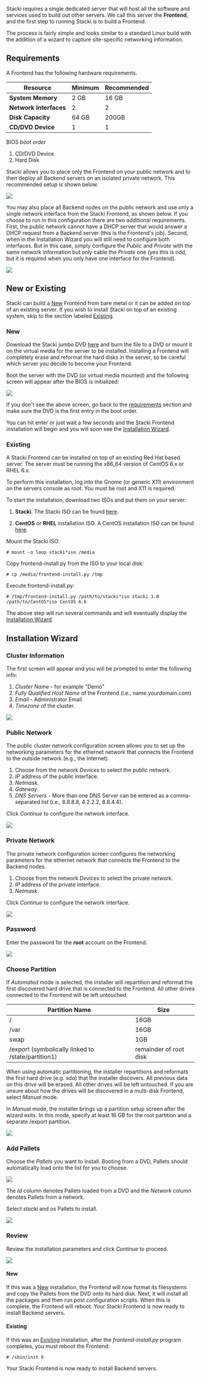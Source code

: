 Stacki requires a single dedicated server that will host all 
the software and services used to build out other servers. We 
call this server the **Frontend**, and the first step to running 
Stacki is to build a Frontend. 

The process is fairly simple and looks similar to a standard Linux
build with the addition of a wizard to capture site-specific
networking information.

## Requirements 
 
A Frontend has the following hardware requirements.  

**Resource** | Minimum | Recommended  
--- | --- | ---
**System Memory** | 2 GB | 16 GB  
**Network Interfaces** | 2 | 2  
**Disk Capacity** | 64 GB | 200GB  
**CD/DVD Device** | 1 | 1  
 
BIOS _boot order_
 
1. CD/DVD Device  
2. Hard Disk  
 
Stacki allows you to place only the Frontend on your public network
and to then deploy all Backend servers on an isolated private network.
This recommended setup is shown below.

![](images/cluster-architecture-two-networks.png)

You may also place all Backend nodes on the public network and use
only a single network interface from the Stacki Frontend, as shown
below.
If you choose to run in this configuration there are two additional
requirements.
First, the public network cannot have a DHCP server that would answer
a DHCP request from a Backend server (this is the Frontend's job).
Second, when in the Installation Wizard you will still need to
configure both interfaces.
But in this case, simply configure the _Public_ and _Private_ with the
same network information but only cable the _Private_ one (yes this is
odd, but it is required when you only have one interface for the Frontend).

![](images/cluster-architecture-one-network.png) 



## New or Existing

Stacki can build a [New](#new) Frontend from bare metal or it can be added on
top of an existing server.
If you wish to install Stacki on top of an existing system, skip to the
section labeled [Existing](#existing).

### New

Download the Stacki jumbo DVD [here](https://s3.amazonaws.com/stacki/1.0/stacki-os-1.0.x86_64.disk1.iso) and burn the file to a DVD or
mount it on the virtual media for the server to be installed.
Installing a Frontend will completely erase and reformat the hard disks in the
server, so be careful which server you decide to become your Frontend.

Boot the server with the DVD (or virtual media mounted) and the
following screen will appear after the BIOS is initialized:

![](images/stack-iso-boot.png)

If you don't see the above screen, go back to
the [requirements](#requirements) section and
make sure the DVD is the first entry in the boot order.

You can hit enter or just wait a few seconds and the Stacki
Frontend installation will begin and you will soon see the
[Installation Wizard](#installation-wizard).

### Existing

A Stacki Frontend can be installed on top of an existing Red Hat based server.
The server must be running the x86_64 version of CentOS 6.x or RHEL 6.x.

To perform this installation, log into the Gnome (or generic X11)
environment on the servers console as root.
You must be root and X11 is required.

To start the installation, download two ISOs and put them on your server:

1. **Stacki**. The Stacki ISO can be found [here](http://stacki.s3.amazonaws.com/1.0/stacki-1.0-I.x86_64.disk1.iso).

2. **CentOS** or **RHEL** installation ISO. A CentOS installation ISO can be found [here](http://isoredirect.centos.org/centos/6/isos/x86_64/).

Mount the Stacki ISO:

    # mount -o loop stacki*iso /media

Copy frontend-install.py from the ISO to your local disk:


    # cp /media/frontend-install.py /tmp


Execute frontend-install.py:


    # /tmp/frontend-install.py /path/to/stacki*iso stacki 1.0 /path/to/CentOS*iso CentOS 6.6

The above step will run several commands and will eventually display
the [Installation Wizard](#installation-wizard).


## Installation Wizard

### Cluster Information

The first screen will appear and you will be prompted to enter the following
info:

1. _Cluster Name_ - for example "Demo"
2. _Fully Qualified Host Name_ of the Frontend (i.e., name.yourdomain.com)
3. _Email_ - Administrator Email
4. _Timezone_ of the cluster.

![](images/stacki_config_step_1b.png)

### Public Network

The public cluster network configuration screen allows you to set up the
networking parameters for the ethernet network that connects the Frontend to the
outside network (e.g., the Internet).

1. Choose from the network _Devices_ to select the public network.
2. _IP_ address of the public interface.
3. _Netmask_.
4. _Gateway_.
5. _DNS Servers_ - More than one DNS Server can be entered as a comma-separated list (i.e., 8.8.8.8, 4.2.2.2, 8.8.4.4).

Click _Continue_ to configure the network interface. 

![](images/stacki_config_step_2b.png)

### Private Network

The private network configuration screen configures the
networking parameters for the ethernet network that
connects the Frontend to the Backend nodes.

1. Choose from the network _Devices_ to select the private network.
2. _IP_ address of the private interface.
3. _Netmask_.

Click _Continue_ to configure the network interface.
 

![](images/stacki_config_step_3b.png)

### Password

Enter the password for the **root** account on the Frontend.

![](images/stacki_config_step_4.png)

### Choose Partition

If _Automated_ mode is selected, the installer will
repartition and reformat the first discovered hard drive
that is connected to the Frontend. All other drives
connected to the Frontend will be left untouched.

| Partition Name | Size |
| --------------- | ---- |
|       /        | 16GB |
|       /var     | 16GB |
|       swap     |  1GB | 
| /export (symbolically linked to /state/partition1)|remainder of root disk|

When using automatic partitioning, the installer repartitions
and reformats the first hard drive (e.g. _sda_) that the installer
discovers. All previous data on this drive will be erased.
All other drives will be left untouched. If you are unsure about how
the drives will be discovered in a multi-disk Frontend,
select _Manual_ mode.

In _Manual_ mode, the installer brings up a partition setup
screen after the wizard exits. In this mode, specify at least 16 GB
for the root partition and a separate /export partition.

![](images/stacki_config_step_5.png)

### Add Pallets

Choose the _Pallets_ you want to install.
Booting from a DVD, Pallets should automatically load onto the list for you to choose.

![](images/stacki_config_step_6a_2.png)

The _Id_ column denotes Pallets loaded from a DVD and the _Network_ column denotes Pallets from a network.

Select _stacki_ and _os_ Pallets to install.

![](images/stacki_config_step_6b_2.png)

### Review

Review the installation parameters and click _Continue_ to proceed.

![](images/stacki_config_step_7_2.png) 

#### New

If this was a [New](#new) installation, the Frontend will now format
its filesystems and copy the Pallets from the DVD onto its hard disk.
Next, it will install all the packages and then run post configuration
scripts.
When this is complete, the Frontend will reboot.
Your Stacki Frontend is now ready to install Backend servers.

#### Existing

If this was an [Existing](#existing) installation, after the
_frontend-install.py_ program completes, you must reboot the Frontend:

    # /sbin/init 6

Your Stacki Frontend is now ready to install Backend servers.

